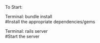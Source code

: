 To Start:  

Terminal: bundle install         
#Install the appropriate dependencies/gems 

Terminal: rails server            
#Start the server
